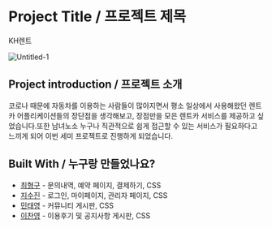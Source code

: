 # Project Title / 프로젝트 제목
KH렌트

![Untitled-1](https://user-images.githubusercontent.com/85632733/140638624-4650c807-6ea7-46ac-90cc-c9bc136955eb.png)

## Project introduction / 프로젝트 소개

코로나 때문에 자동차를 이용하는 사람들이 많아지면서 평소 일상에서 사용해왔던 렌트카 어플리케이션들의 장단점을 생각해보고,
장점만을 모은 렌트카 서비스를 제공하고 싶었습니다.또한 남녀노소 누구나 직관적으로 쉽게 접근할 수 있는 서비스가 필요하다고 느끼게 되어
이번 세미 프로젝트로 진행하게 되었습니다.

## Built With / 누구랑 만들었나요?

* [최형구](링크) - 문의내역, 예약 페이지, 결제하기, CSS
* [지수진](링크) - 로그인, 마이페이지, 관리자 페이지, CSS
* [민태영](링크) - 커뮤니티 게시판, CSS
* [이찬영](링크) - 이용후기 및 공지사항 게시판, CSS
